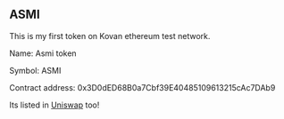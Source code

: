 ## ASMI

This is my first token on Kovan ethereum test network.

Name: Asmi token

Symbol: ASMI

Contract address: 0x3D0dED68B0a7Cbf39E40485109613215cAc7DAb9

Its listed in [Uniswap](https://uniswap.org) too!
